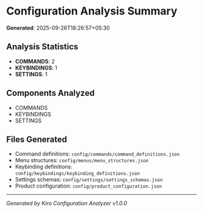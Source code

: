 # Configuration Analysis Summary

**Generated**: 2025-09-26T18:26:57+05:30

## Analysis Statistics

- **COMMANDS**: 2
- **KEYBINDINGS**: 1
- **SETTINGS**: 1

## Components Analyzed

- COMMANDS
- KEYBINDINGS
- SETTINGS

## Files Generated

- Command definitions: `config/commands/command_definitions.json`
- Menu structures: `config/menus/menu_structures.json`
- Keybinding definitions: `config/keybindings/keybinding_definitions.json`
- Settings schemas: `config/settings/settings_schemas.json`
- Product configuration: `config/product_configuration.json`

---
*Generated by Kiro Configuration Analyzer v1.0.0*
